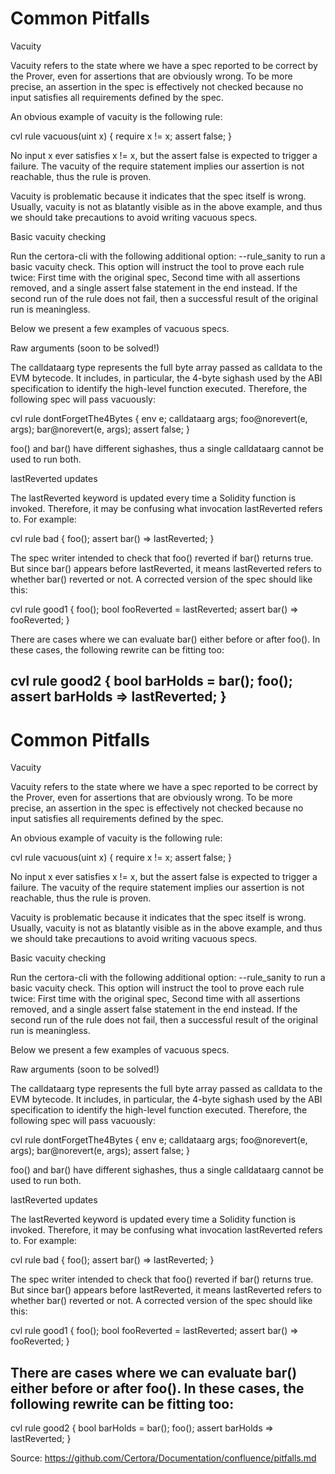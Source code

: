 # Common Pitfalls

Vacuity

Vacuity refers to the state where we have a spec reported to be correct by the Prover, even for assertions that are obviously wrong. To be more precise, an assertion in the spec is effectively not checked because no input satisfies all requirements defined by the spec.

An obvious example of vacuity is the following rule:

cvl rule vacuous(uint x) { require x != x; assert false; }

No input x ever satisfies x != x, but the assert false is expected to trigger a failure. The vacuity of the require statement implies our assertion is not reachable, thus the rule is proven.

Vacuity is problematic because it indicates that the spec itself is wrong. Usually, vacuity is not as blatantly visible as in the above example, and thus we should take precautions to avoid writing vacuous specs.

Basic vacuity checking

Run the certora-cli with the following additional option: --rule_sanity to run a basic vacuity check. This option will instruct the tool to prove each rule twice: First time with the original spec, Second time with all assertions removed, and a single assert false statement in the end instead. If the second run of the rule does not fail, then a successful result of the original run is meaningless.

Below we present a few examples of vacuous specs.

Raw arguments (soon to be solved!)

The calldataarg type represents the full byte array passed as calldata to the EVM bytecode. It includes, in particular, the 4-byte sighash used by the ABI specification to identify the high-level function executed. Therefore, the following spec will pass vacuously:

cvl rule dontForgetThe4Bytes { env e; calldataarg args; foo@norevert(e, args); bar@norevert(e, args); assert false; }

foo() and bar() have different sighashes, thus a single calldataarg cannot be used to run both.

lastReverted updates

The lastReverted keyword is updated every time a Solidity function is invoked. Therefore, it may be confusing what invocation lastReverted refers to. For example:

cvl rule bad { foo(); assert bar() => lastReverted; }

The spec writer intended to check that foo() reverted if bar() returns true. But since bar() appears before lastReverted, it means lastReverted refers to whether bar() reverted or not. A corrected version of the spec should like this:

cvl rule good1 { foo(); bool fooReverted = lastReverted; assert bar() => fooReverted; }

There are cases where we can evaluate bar() either before or after foo(). In these cases, the following rewrite can be fitting too:

cvl rule good2 { bool barHolds = bar(); foo(); assert barHolds => lastReverted; }
---
# Common Pitfalls

Vacuity

Vacuity refers to the state where we have a spec reported to be correct by the Prover, even for assertions that are obviously wrong. To be more precise, an assertion in the spec is effectively not checked because no input satisfies all requirements defined by the spec.

An obvious example of vacuity is the following rule:

cvl rule vacuous(uint x) { require x != x; assert false; }

No input x ever satisfies x != x, but the assert false is expected to trigger a failure. The vacuity of the require statement implies our assertion is not reachable, thus the rule is proven.

Vacuity is problematic because it indicates that the spec itself is wrong. Usually, vacuity is not as blatantly visible as in the above example, and thus we should take precautions to avoid writing vacuous specs.

Basic vacuity checking

Run the certora-cli with the following additional option: --rule_sanity to run a basic vacuity check. This option will instruct the tool to prove each rule twice: First time with the original spec, Second time with all assertions removed, and a single assert false statement in the end instead. If the second run of the rule does not fail, then a successful result of the original run is meaningless.

Below we present a few examples of vacuous specs.

Raw arguments (soon to be solved!)

The calldataarg type represents the full byte array passed as calldata to the EVM bytecode. It includes, in particular, the 4-byte sighash used by the ABI specification to identify the high-level function executed. Therefore, the following spec will pass vacuously:

cvl rule dontForgetThe4Bytes { env e; calldataarg args; foo@norevert(e, args); bar@norevert(e, args); assert false; }

foo() and bar() have different sighashes, thus a single calldataarg cannot be used to run both.

lastReverted updates

The lastReverted keyword is updated every time a Solidity function is invoked. Therefore, it may be confusing what invocation lastReverted refers to. For example:

cvl rule bad { foo(); assert bar() => lastReverted; }

The spec writer intended to check that foo() reverted if bar() returns true. But since bar() appears before lastReverted, it means lastReverted refers to whether bar() reverted or not. A corrected version of the spec should like this:

cvl rule good1 { foo(); bool fooReverted = lastReverted; assert bar() => fooReverted; }

There are cases where we can evaluate bar() either before or after foo(). In these cases, the following rewrite can be fitting too:
---
cvl rule good2 { bool barHolds = bar(); foo(); assert barHolds => lastReverted; }

Source: https://github.com/Certora/Documentation/confluence/pitfalls.md
